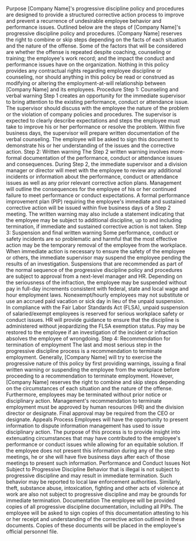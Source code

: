 Purpose
[Company Name]'s progressive discipline policy and procedures are designed to provide a structured corrective action process to improve and prevent a recurrence of undesirable employee behavior and performance issues.
Outlined below are the steps of [Company Name]'s progressive discipline policy and procedures. [Company Name] reserves the right to combine or skip steps depending on the facts of each situation and the nature of the offense. Some of the factors that will be considered are whether the offense is repeated despite coaching, counseling or training; the employee's work record; and the impact the conduct and performance issues have on the organization.
Nothing in this policy provides any contractual rights regarding employee discipline or counseling, nor should anything in this policy be read or construed as modifying or altering the employment-at-will relationship between [Company Name] and its employees.
Procedure
Step 1: Counseling and verbal warning
Step 1 creates an opportunity for the immediate supervisor to bring attention to the existing performance, conduct or attendance issue. The supervisor should discuss with the employee the nature of the problem or the violation of company policies and procedures. The supervisor is expected to clearly describe expectations and steps the employee must take to improve his or her performance or resolve the problem.
Within five business days, the supervisor will prepare written documentation of the verbal counseling. The employee will be asked to sign this document to demonstrate his or her understanding of the issues and the corrective action.
Step 2: Written warning
The Step 2 written warning involves more-formal documentation of the performance, conduct or attendance issues and consequences.
During Step 2, the immediate supervisor and a division manager or director will meet with the employee to review any additional incidents or information about the performance, conduct or attendance issues as well as any prior relevant corrective action plans. Management will outline the consequences for the employee of his or her continued failure to meet performance or conduct expectations.
A formal performance improvement plan (PIP) requiring the employee's immediate and sustained corrective action will be issued within five business days of a Step 2 meeting. The written warning may also include a statement indicating that the employee may be subject to additional discipline, up to and including termination, if immediate and sustained corrective action is not taken.
Step 3: Suspension and final written warning
Some performance, conduct or safety incidents are so problematic and harmful that the most effective action may be the temporary removal of the employee from the workplace. When immediate action is necessary to ensure the safety of the employee or others, the immediate supervisor may suspend the employee pending the results of an investigation.
Suspensions that are recommended as part of the normal sequence of the progressive discipline policy and procedures are subject to approval from a next-level manager and HR.
Depending on the seriousness of the infraction, the employee may be suspended without pay in full-day increments consistent with federal, state and local wage and hour employment laws. Nonexempt/hourly employees may not substitute or use an accrued paid vacation or sick day in lieu of the unpaid suspension. In compliance with the Fair Labor Standards Act (FLSA), unpaid suspension of salaried/exempt employees is reserved for serious workplace safety or conduct issues. HR will provide guidance to ensure that the discipline is administered without jeopardizing the FLSA exemption status.
Pay may be restored to the employee if an investigation of the incident or infraction absolves the employee of wrongdoing.
Step 4: Recommendation for termination of employment
The last and most serious step in the progressive discipline process is a recommendation to terminate employment. Generally, [Company Name] will try to exercise the progressive nature of this policy by first providing warnings, issuing a final written warning or suspending the employee from the workplace before proceeding to a recommendation to terminate employment. However, [Company Name] reserves the right to combine and skip steps depending on the circumstances of each situation and the nature of the offense. Furthermore, employees may be terminated without prior notice or disciplinary action.
Management's recommendation to terminate employment must be approved by human resources (HR) and the division director or designate. Final approval may be required from the CEO or designate.
Appeals Process
Employees will have the opportunity to present information to dispute information management has used to issue disciplinary action. The purpose of this process is to provide insight into extenuating circumstances that may have contributed to the employee's performance or conduct issues while allowing for an equitable solution.
If the employee does not present this information during any of the step meetings, he or she will have five business days after each of those meetings to present such information.
Performance and Conduct Issues Not Subject to Progressive Discipline
Behavior that is illegal is not subject to progressive discipline and may result in immediate termination. Such behavior may be reported to local law enforcement authorities.
Similarly, theft, substance abuse, intoxication, fighting and other acts of violence at work are also not subject to progressive discipline and may be grounds for immediate termination.
Documentation
The employee will be provided copies of all progressive discipline documentation, including all PIPs. The employee will be asked to sign copies of this documentation attesting to his or her receipt and understanding of the corrective action outlined in these documents.
Copies of these documents will be placed in the employee's official personnel file.

